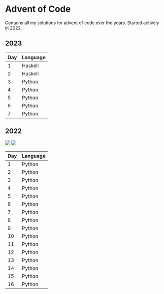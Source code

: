 # Advent of Code

Contains all my solutions for advent of code over the years. Started actively in 2022.

## 2023

| Day | Language |
| --- | -------- |
|  1  | Haskell  |
|  2  | Haskell  |
|  3  | Python   |
|  4  | Python   |
|  5  | Python   |
|  6  | Python   |
|  7  | Python   |

## 2022

![](https://img.shields.io/badge/stars%20⭐-32-yellow)
![](https://img.shields.io/badge/days%20completed-16-red)

| Day | Language |
| --- | -------- |
|  1  | Python   |
|  2  | Python   |
|  3  | Python   |
|  4  | Python   |
|  5  | Python   |
|  6  | Python   |
|  7  | Python   |
|  8  | Python   |
|  9  | Python   |
| 10  | Python   |
| 11  | Python   |
| 12  | Python   |
| 13  | Python   |
| 14  | Python   |
| 15  | Python   |
| 16  | Python   |